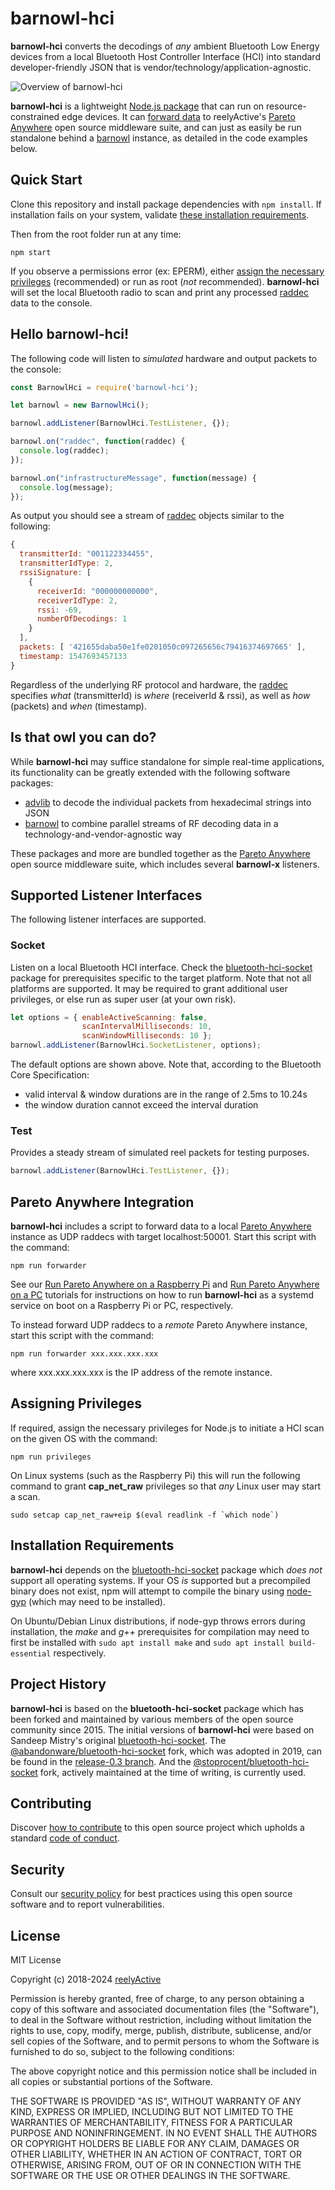 barnowl-hci
===========

__barnowl-hci__ converts the decodings of _any_ ambient Bluetooth Low Energy devices from a local Bluetooth Host Controller Interface (HCI) into standard developer-friendly JSON that is vendor/technology/application-agnostic.

![Overview of barnowl-hci](https://reelyactive.github.io/barnowl-hci/images/overview.png)

__barnowl-hci__ is a lightweight [Node.js package](https://www.npmjs.com/package/barnowl-hci) that can run on resource-constrained edge devices.  It can [forward data](#pareto-anywhere-integration) to reelyActive's [Pareto Anywhere](https://www.reelyactive.com/pareto/anywhere/) open source middleware suite, and can just as easily be run standalone behind a [barnowl](https://github.com/reelyactive/barnowl) instance, as detailed in the code examples below.


Quick Start
-----------

Clone this repository and install package dependencies with `npm install`.  If installation fails on your system, validate [these installation requirements](#installation-requirements).

Then from the root folder run at any time:

    npm start

If you observe a permissions error (ex: EPERM), either [assign the necessary privileges](#assigning-privileges) (recommended) or run as root (_not_ recommended).  __barnowl-hci__ will set the local Bluetooth radio to scan and print any processed [raddec](https://github.com/reelyactive/raddec) data to the console.


Hello barnowl-hci!
------------------

The following code will listen to _simulated_ hardware and output packets to the console:

```javascript
const BarnowlHci = require('barnowl-hci');

let barnowl = new BarnowlHci();

barnowl.addListener(BarnowlHci.TestListener, {});

barnowl.on("raddec", function(raddec) {
  console.log(raddec);
});

barnowl.on("infrastructureMessage", function(message) {
  console.log(message);
});
```

As output you should see a stream of [raddec](https://github.com/reelyactive/raddec/) objects similar to the following:

```javascript
{
  transmitterId: "001122334455",
  transmitterIdType: 2,
  rssiSignature: [
    {
      receiverId: "000000000000",
      receiverIdType: 2,
      rssi: -69,
      numberOfDecodings: 1
    }
  ],
  packets: [ '421655daba50e1fe0201050c097265656c79416374697665' ],
  timestamp: 1547693457133
}
```

Regardless of the underlying RF protocol and hardware, the [raddec](https://github.com/reelyactive/raddec/) specifies _what_ (transmitterId) is _where_ (receiverId & rssi), as well as _how_ (packets) and _when_ (timestamp).


Is that owl you can do?
-----------------------

While __barnowl-hci__ may suffice standalone for simple real-time applications, its functionality can be greatly extended with the following software packages:
- [advlib](https://github.com/reelyactive/advlib) to decode the individual packets from hexadecimal strings into JSON
- [barnowl](https://github.com/reelyactive/barnowl) to combine parallel streams of RF decoding data in a technology-and-vendor-agnostic way

These packages and more are bundled together as the [Pareto Anywhere](https://www.reelyactive.com/pareto/anywhere) open source middleware suite, which includes several __barnowl-x__ listeners.


Supported Listener Interfaces
-----------------------------

The following listener interfaces are supported.

### Socket

Listen on a local Bluetooth HCI interface.  Check the [bluetooth-hci-socket](https://www.npmjs.com/package/@abandonware/bluetooth-hci-socket) package for prerequisites specific to the target platform.  Note that not all platforms are supported.  It may be required to grant additional user privileges, or else run as super user (at your own risk).

```javascript
let options = { enableActiveScanning: false,
                scanIntervalMilliseconds: 10,
                scanWindowMilliseconds: 10 };
barnowl.addListener(BarnowlHci.SocketListener, options);
```

The default options are shown above.  Note that, according to the Bluetooth Core Specification:
- valid interval & window durations are in the range of 2.5ms to 10.24s
- the window duration cannot exceed the interval duration

### Test

Provides a steady stream of simulated reel packets for testing purposes.

```javascript
barnowl.addListener(BarnowlHci.TestListener, {});
```


Pareto Anywhere Integration
---------------------------

__barnowl-hci__ includes a script to forward data to a local [Pareto Anywhere](https://www.reelyactive.com/pareto/anywhere/) instance as UDP raddecs with target localhost:50001.  Start this script with the command:

    npm run forwarder

See our [Run Pareto Anywhere on a Raspberry Pi](https://reelyactive.github.io/diy/pareto-anywhere-pi/#step02) and [Run Pareto Anywhere on a PC](https://reelyactive.github.io/diy/pareto-anywhere-pc/#step02) tutorials for instructions on how to run __barnowl-hci__ as a systemd service on boot on a Raspberry Pi or PC, respectively.

To instead forward UDP raddecs to a _remote_ Pareto Anywhere instance, start this script with the command:

    npm run forwarder xxx.xxx.xxx.xxx

where xxx.xxx.xxx.xxx is the IP address of the remote instance.


Assigning Privileges
--------------------

If required, assign the necessary privileges for Node.js to initiate a HCI scan on the given OS with the command:

    npm run privileges

On Linux systems (such as the Raspberry Pi) this will run the following command to grant __cap_net_raw__ privileges so that _any_ Linux user may start a scan.

    sudo setcap cap_net_raw+eip $(eval readlink -f `which node`)


Installation Requirements
-------------------------

__barnowl-hci__ depends on the [bluetooth-hci-socket](https://www.npmjs.com/package/@stoprocent/bluetooth-hci-socket) package which _does not_ support all operating systems.  If your OS _is_ supported but a precompiled binary does not exist, npm will attempt to compile the binary using [node-gyp](https://www.npmjs.com/package/node-gyp) (which may need to be installed).

On Ubuntu/Debian Linux distributions, if node-gyp throws errors during installation, the _make_ and _g++_ prerequisites for compilation may need to first be installed with `sudo apt install make` and `sudo apt install build-essential` respectively.


Project History
---------------

__barnowl-hci__ is based on the __bluetooth-hci-socket__ package which has been forked and maintained by various members of the open source community since 2015.  The initial versions of __barnowl-hci__ were based on Sandeep Mistry's original [bluetooth-hci-socket](https://www.npmjs.com/package/bluetooth-hci-socket).  The [@abandonware/bluetooth-hci-socket](https://www.npmjs.com/package/@abandonware/bluetooth-hci-socket) fork, which was adopted in 2019, can be found in the [release-0.3 branch](https://github.com/reelyactive/barnowl-hci/tree/release-0.3/).  And the [@stoprocent/bluetooth-hci-socket](https://www.npmjs.com/package/@stoprocent/bluetooth-hci-socket) fork, actively maintained at the time of writing, is currently used.


Contributing
------------

Discover [how to contribute](CONTRIBUTING.md) to this open source project which upholds a standard [code of conduct](CODE_OF_CONDUCT.md).


Security
--------

Consult our [security policy](SECURITY.md) for best practices using this open source software and to report vulnerabilities.


License
-------

MIT License

Copyright (c) 2018-2024 [reelyActive](https://www.reelyactive.com)

Permission is hereby granted, free of charge, to any person obtaining a copy of this software and associated documentation files (the "Software"), to deal in the Software without restriction, including without limitation the rights to use, copy, modify, merge, publish, distribute, sublicense, and/or sell copies of the Software, and to permit persons to whom the Software is furnished to do so, subject to the following conditions:

The above copyright notice and this permission notice shall be included in all copies or substantial portions of the Software.

THE SOFTWARE IS PROVIDED "AS IS", WITHOUT WARRANTY OF ANY KIND, EXPRESS OR 
IMPLIED, INCLUDING BUT NOT LIMITED TO THE WARRANTIES OF MERCHANTABILITY, 
FITNESS FOR A PARTICULAR PURPOSE AND NONINFRINGEMENT. IN NO EVENT SHALL THE 
AUTHORS OR COPYRIGHT HOLDERS BE LIABLE FOR ANY CLAIM, DAMAGES OR OTHER 
LIABILITY, WHETHER IN AN ACTION OF CONTRACT, TORT OR OTHERWISE, ARISING FROM, 
OUT OF OR IN CONNECTION WITH THE SOFTWARE OR THE USE OR OTHER DEALINGS IN 
THE SOFTWARE.
